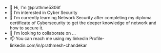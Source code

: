 - 👋 Hi, I’m @prathme5306f
- 👀 I’m interested in Cyber Security
- 🌱 I’m currently learning Network Security after completing my diploma certificate of Cybersecurity to get the deeper knowledge of network and how to secure it.
- 💞️ I’m looking to collaborate on ...
- 📫 You can reach me using my linkedin Profile- linkedin.com/in/prathmesh-chandekar

<!---
prathme5306f/prathme5306f is a ✨ special ✨ repository because its `README.md` (this file) appears on your GitHub profile.
You can click the Preview link to take a look at your changes.
--->
